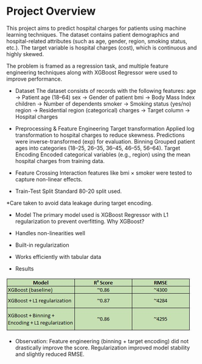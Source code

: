 # Project Overview
This project aims to predict hospital charges for patients using machine learning techniques.
The dataset contains patient demographics and hospital-related attributes (such as age, gender, region, smoking status, etc.). The target variable is hospital charges (cost), which is continuous and highly skewed.

The problem is framed as a regression task, and multiple feature engineering techniques along with XGBoost Regressor were used to improve performance.

* Dataset
The dataset consists of records with the following features:
age → Patient age (18–64)
sex → Gender of patient
bmi → Body Mass Index
children → Number of dependents
smoker → Smoking status (yes/no)
region → Residential region (categorical)
charges → Target column → Hospital charges

* Preprocessing & Feature Engineering
  Target transformation
    Applied log transformation to hospital charges to reduce skewness.
    Predictions were inverse-transformed (exp) for evaluation.
  Binning
    Grouped patient ages into categories (18–25, 26–35, 36–45, 46–55, 56–64).
  Target Encoding
    Encoded categorical variables (e.g., region) using the mean hospital charges from training data.

* Feature Crossing
Interaction features like bmi × smoker were tested to capture non-linear effects.

* Train-Test Split
Standard 80-20 split used.

*Care taken to avoid data leakage during target encoding.

* Model
The primary model used is XGBoost Regressor with L1 regularization to prevent overfitting.
Why XGBoost?
* Handles non-linearities well
* Built-in regularization
* Works efficiently with tabular data

* Results

![XGBoost Regression Score](XGBoostRegressionScores.jpg)

* Observation:
Feature engineering (binning + target encoding) did not drastically improve the score.
Regularization improved model stability and slightly reduced RMSE.
